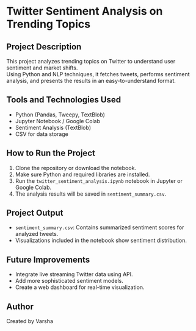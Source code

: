 # Twitter Sentiment Analysis on Trending Topics

## Project Description
This project analyzes trending topics on Twitter to understand user sentiment and market shifts.  
Using Python and NLP techniques, it fetches tweets, performs sentiment analysis, and presents the results in an easy-to-understand format.

## Tools and Technologies Used
- Python (Pandas, Tweepy, TextBlob)
- Jupyter Notebook / Google Colab
- Sentiment Analysis (TextBlob)
- CSV for data storage

## How to Run the Project
1. Clone the repository or download the notebook.
2. Make sure Python and required libraries are installed.
3. Run the `twitter_sentiment_analysis.ipynb` notebook in Jupyter or Google Colab.
4. The analysis results will be saved in `sentiment_summary.csv`.

## Project Output
- `sentiment_summary.csv`: Contains summarized sentiment scores for analyzed tweets.
- Visualizations included in the notebook show sentiment distribution.

## Future Improvements
- Integrate live streaming Twitter data using API.
- Add more sophisticated sentiment models.
- Create a web dashboard for real-time visualization.

## Author
Created by Varsha
